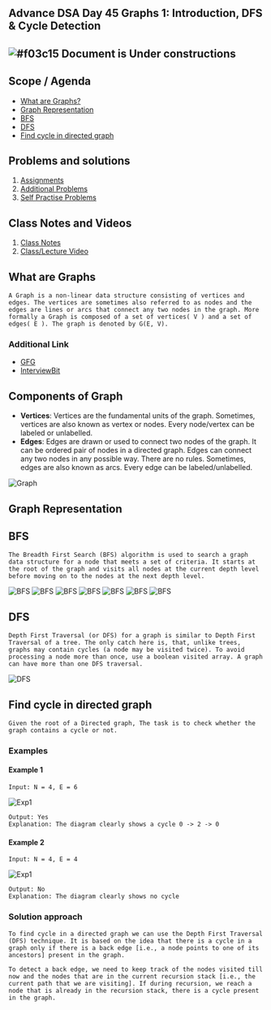 
## Advance DSA Day 45 Graphs 1: Introduction, DFS & Cycle Detection

## ![#f03c15](https://placehold.co/15x15/f03c15/f03c15.png) Document is Under constructions

## Scope / Agenda
- [What are Graphs?](#what-are-graphs)
- [Graph Representation](#graph-representation)
- [BFS](#bfs)
- [DFS](#dfs)
- [Find cycle in directed graph](#find-cycle-in-directed-graph)


## Problems and solutions

1. [Assignments]()
2. [Additional Problems]()
3. [Self Practise Problems]()

## Class Notes and Videos

1. [Class Notes](../../../class_Notes/Advance%20DSA%20Notes/45.%20Graphs%201%20Introduction,%20DFS%20&%20Cycle%20Detection.pdf)
2. [Class/Lecture Video](https://youtu.be/YSYiZzdGEkA)

## What are Graphs
    A Graph is a non-linear data structure consisting of vertices and edges. The vertices are sometimes also referred to as nodes and the edges are lines or arcs that connect any two nodes in the graph. More formally a Graph is composed of a set of vertices( V ) and a set of edges( E ). The graph is denoted by G(E, V).
### Additional Link
* [GFG](https://www.geeksforgeeks.org/graph-data-structure-and-algorithms/)
* [InterviewBit](https://www.interviewbit.com/courses/programming/graph-data-structure-algorithms/)

## Components of Graph
* **Vertices**: Vertices are the fundamental units of the graph. Sometimes, vertices are also known as vertex or nodes. Every node/vertex can be labeled or unlabelled.
* **Edges**: Edges are drawn or used to connect two nodes of the graph. It can be ordered pair of nodes in a directed graph. Edges can connect any two nodes in any possible way. There are no rules. Sometimes, edges are also known as arcs. Every edge can be labeled/unlabelled.

![Graph](https://github.com/rajpiyush220/GrowTogetherWithDSA/blob/ee617487742018d81e9059e8fca5b75877596e65/Notes/images/graph_intro.jpg?raw=true)

## Graph Representation

## BFS
    The Breadth First Search (BFS) algorithm is used to search a graph data structure for a node that meets a set of criteria. It starts at the root of the graph and visits all nodes at the current depth level before moving on to the nodes at the next depth level.
![BFS](https://github.com/rajpiyush220/GrowTogetherWithDSA/blob/78027316fd67b58b7d3a911c98aa421bdb7e94f7/Notes/images/bfs_1.png?raw=true)
![BFS](https://github.com/rajpiyush220/GrowTogetherWithDSA/blob/78027316fd67b58b7d3a911c98aa421bdb7e94f7/Notes/images/bfs_2.png?raw=true)
![BFS](https://github.com/rajpiyush220/GrowTogetherWithDSA/blob/78027316fd67b58b7d3a911c98aa421bdb7e94f7/Notes/images/bfs_3.png?raw=true)
![BFS](https://github.com/rajpiyush220/GrowTogetherWithDSA/blob/78027316fd67b58b7d3a911c98aa421bdb7e94f7/Notes/images/bfs_4.png?raw=true)
![BFS](https://github.com/rajpiyush220/GrowTogetherWithDSA/blob/78027316fd67b58b7d3a911c98aa421bdb7e94f7/Notes/images/bfs_5.png?raw=true)
![BFS](https://github.com/rajpiyush220/GrowTogetherWithDSA/blob/78027316fd67b58b7d3a911c98aa421bdb7e94f7/Notes/images/bfs_6.png?raw=true)
![BFS](https://github.com/rajpiyush220/GrowTogetherWithDSA/blob/78027316fd67b58b7d3a911c98aa421bdb7e94f7/Notes/images/bfs_7.png?raw=true)

## DFS
    Depth First Traversal (or DFS) for a graph is similar to Depth First Traversal of a tree. The only catch here is, that, unlike trees, graphs may contain cycles (a node may be visited twice). To avoid processing a node more than once, use a boolean visited array. A graph can have more than one DFS traversal.
![DFS](https://github.com/rajpiyush220/GrowTogetherWithDSA/blob/78027316fd67b58b7d3a911c98aa421bdb7e94f7/Notes/images/graph_dfs.gif?raw=true)
## Find cycle in directed graph
    Given the root of a Directed graph, The task is to check whether the graph contains a cycle or not.

### Examples
#### Example 1
    Input: N = 4, E = 6
![Exp1](https://github.com/rajpiyush220/GrowTogetherWithDSA/blob/86c6b9415b84aab8dc58b6242a9639f7ab36726c/Notes/images/detect_cycle_exm_1.png?raw=true)

    Output: Yes
    Explanation: The diagram clearly shows a cycle 0 -> 2 -> 0

#### Example 2
    Input: N = 4, E = 4
![Exp1](https://github.com/rajpiyush220/GrowTogetherWithDSA/blob/86c6b9415b84aab8dc58b6242a9639f7ab36726c/Notes/images/detect_cycle_exm_2.png?raw=true)

    Output: No
    Explanation: The diagram clearly shows no cycle

### Solution approach
    
    To find cycle in a directed graph we can use the Depth First Traversal (DFS) technique. It is based on the idea that there is a cycle in a graph only if there is a back edge [i.e., a node points to one of its ancestors] present in the graph.

    To detect a back edge, we need to keep track of the nodes visited till now and the nodes that are in the current recursion stack [i.e., the current path that we are visiting]. If during recursion, we reach a node that is already in the recursion stack, there is a cycle present in the graph.




